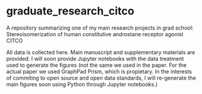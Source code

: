 # graduate_research_citco

A repository summarizing one of my main research projects in grad school: Stereoisomerization of human constitutive androstane receptor agonist CITCO

All data is collected here. Main manuscript and supplementary materials are provided. I will soon provide Jupyter notebooks with the data treatment used to
generate the figures (not the same we used in the paper. For the actual paper we used GraphPad Prism, which is propietary. In the interests of commiting to
open source and open data standards, I will re-generate the main figures soon using Python through Jupyter notebooks.)
